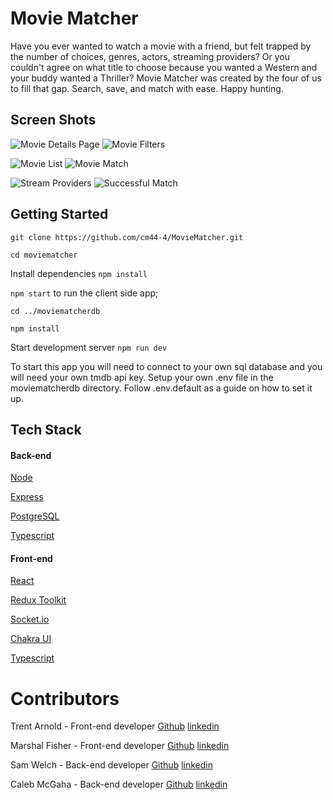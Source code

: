 # Movie Matcher
Have you ever wanted to watch a movie with a friend, but felt trapped by the number of choices, genres, actors, 
streaming providers? Or you couldn't agree on what title to choose because you wanted a Western and your buddy 
wanted a Thriller? Movie Matcher was created by the four of us to fill that gap. Search, save, and match with ease.
Happy hunting.

## Screen Shots
![Movie Details Page](/ScreenShots/MovieDetails.png) ![Movie Filters](/ScreenShots/MovieFilters.png) 

![Movie List](/ScreenShots/MovieList.png)  ![Movie Match](/ScreenShots/MovieMatch.png)

![Stream Providers](/ScreenShots/StreamProviders.png)  ![Successful Match](/ScreenShots/SuccessfulMatch.png)

## Getting Started 
`git clone https://github.com/cm44-4/MovieMatcher.git`

`cd moviematcher`

Install dependencies
`npm install`

`npm start`  to run the client side app;

`cd ../moviematcherdb`

`npm install`

Start development server   `npm run dev`

To start this app you will need to connect to your own sql database and you will need your own tmdb api key. Setup your own .env file in  the moviematcherdb directory. Follow .env.default as a guide on how to set it up.

## Tech Stack
#### Back-end
[Node](https://nodejs.dev/)

[Express](https://expressjs.com/)

[PostgreSQL](https://www.postgresql.org/)

[Typescript](https://www.typescriptlang.org/)
#### Front-end
[React](https://reactjs.org/)

[Redux Toolkit](https://redux-toolkit.js.org/)

[Socket.io](https://socket.io/)

[Chakra UI](https://chakra-ui.com/)

[Typescript](https://www.typescriptlang.org/)

# Contributors
Trent Arnold - Front-end developer [Github](https://github.com/trentarnold) [linkedin](https://www.linkedin.com/in/-trentarnold/)

Marshal Fisher - Front-end developer [Github](https://github.com/marshalfisher) 
[linkedin](https://www.linkedin.com/in/marshal-fisher-1b1664228/)

Sam Welch - Back-end developer [Github](https://github.com/swelch1) [linkedin](https://www.linkedin.com/in/samuel-welch/)

Caleb McGaha - Back-end developer [Github](https://github.com/cm44-4) [linkedin](https://www.linkedin.com/in/caleb-mcgaha-895674188/)